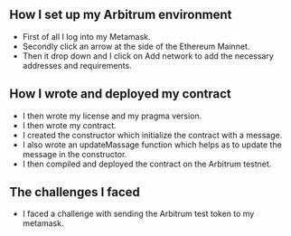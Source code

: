 ## How I set up my Arbitrum environment
- First of all I log into my Metamask.
- Secondly click an arrow at the side of the Ethereum Mainnet.
- Then it drop down and I click on Add network to add the necessary addresses and requirements.

## How I wrote and deployed my contract 
- I then wrote my  license and my pragma version.
- I then wrote my contract.
- I created the constructor which initialize the contract with a message.
- I also wrote an updateMassage function which helps as to update the message in the constructor.
- I then compiled and deployed the contract on the Arbitrum testnet.

## The challenges I faced
- I faced a challenge with sending the Arbitrum test token to my metamask.
  
